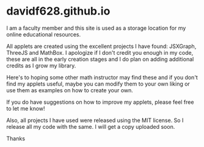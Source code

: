 # davidf628.github.io
I am a faculty member and this site is used as a storage
location for my online educational resources.

All applets are created using the excellent projects I
have found: JSXGraph, ThreeJS and MathBox. I apologize
if I don't credit you enough in my code, these are all
in the early creation stages and I do plan on adding
additional credits as I grow my library.

Here's to hoping some other math instructor may find these
and if you don't find my applets useful, maybe you can
modify them to your own liking or use them as examples
on how to create your own.

If you do have suggestions on how to improve my applets,
please feel free to let me know!

Also, all projects I have used were released using the
MIT license. So I release all my code with the same.
I will get a copy uploaded soon.

Thanks
